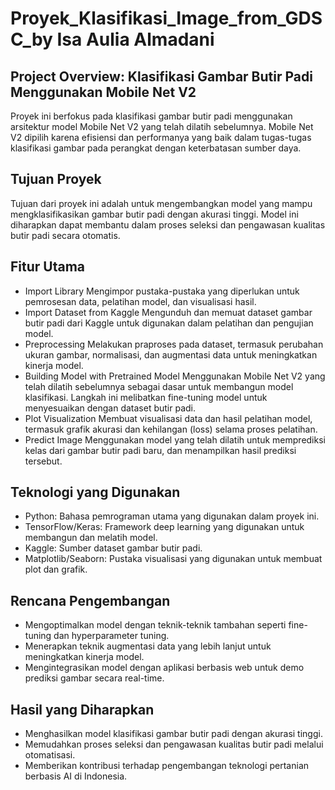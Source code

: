 # Proyek_Klasifikasi_Image_from_GDSC_by Isa Aulia Almadani

## Project Overview: 	Klasifikasi Gambar Butir Padi Menggunakan Mobile Net V2
Proyek ini berfokus pada klasifikasi gambar butir padi menggunakan arsitektur model Mobile Net V2 yang telah dilatih sebelumnya. Mobile Net V2 dipilih karena efisiensi dan performanya yang baik dalam tugas-tugas klasifikasi gambar pada perangkat dengan keterbatasan sumber daya.

## Tujuan Proyek
Tujuan dari proyek ini adalah untuk mengembangkan model yang mampu mengklasifikasikan gambar butir padi dengan akurasi tinggi. Model ini diharapkan dapat membantu dalam proses seleksi dan pengawasan kualitas butir padi secara otomatis.

## Fitur Utama
* Import Library
Mengimpor pustaka-pustaka yang diperlukan untuk pemrosesan data, pelatihan model, dan visualisasi hasil.
* Import Dataset from Kaggle
Mengunduh dan memuat dataset gambar butir padi dari Kaggle untuk digunakan dalam pelatihan dan pengujian model.
* Preprocessing
Melakukan praproses pada dataset, termasuk perubahan ukuran gambar, normalisasi, dan augmentasi data untuk meningkatkan kinerja model.
* Building Model with Pretrained Model
Menggunakan Mobile Net V2 yang telah dilatih sebelumnya sebagai dasar untuk membangun model klasifikasi. Langkah ini melibatkan fine-tuning model untuk menyesuaikan dengan dataset butir padi.
* Plot Visualization
Membuat visualisasi data dan hasil pelatihan model, termasuk grafik akurasi dan kehilangan (loss) selama proses pelatihan.
* Predict Image
Menggunakan model yang telah dilatih untuk memprediksi kelas dari gambar butir padi baru, dan menampilkan hasil prediksi tersebut.
## Teknologi yang Digunakan
* Python: Bahasa pemrograman utama yang digunakan dalam proyek ini.
* TensorFlow/Keras: Framework deep learning yang digunakan untuk membangun dan melatih model.
* Kaggle: Sumber dataset gambar butir padi.
* Matplotlib/Seaborn: Pustaka visualisasi yang digunakan untuk membuat plot dan grafik.
## Rencana Pengembangan
* Mengoptimalkan model dengan teknik-teknik tambahan seperti fine-tuning dan hyperparameter tuning.
* Menerapkan teknik augmentasi data yang lebih lanjut untuk meningkatkan kinerja model.
* Mengintegrasikan model dengan aplikasi berbasis web untuk demo prediksi gambar secara real-time.
## Hasil yang Diharapkan
* Menghasilkan model klasifikasi gambar butir padi dengan akurasi tinggi.
* Memudahkan proses seleksi dan pengawasan kualitas butir padi melalui otomatisasi.
* Memberikan kontribusi terhadap pengembangan teknologi pertanian berbasis AI di Indonesia.
